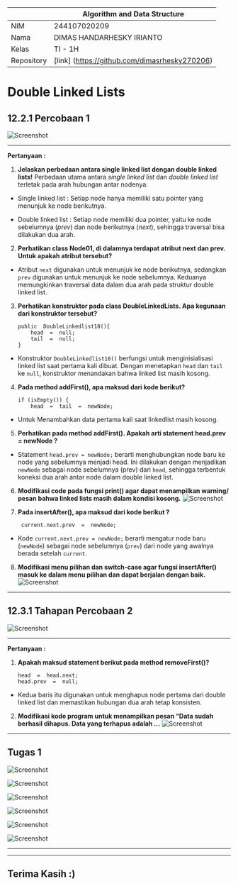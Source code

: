

|  | Algorithm and Data Structure |
|--|--|
| NIM |  244107020209|
| Nama |  DIMAS HANDARHESKY IRIANTO |
| Kelas | TI - 1H |
| Repository | [link] (https://github.com/dimasrhesky270206) |

# Double Linked Lists

## 12.2.1 Percobaan 1
 ![Screenshot](/img/Screenshot%202025-05-25%20015125.png)	
***

  **Pertanyaan :**
  1. **Jelaskan perbedaan antara single linked list dengan double linked lists!**
Perbedaan utama antara _single linked list_ dan _double linked list_ terletak pada arah hubungan antar nodenya:

-   Single linked list : Setiap node hanya memiliki satu pointer yang menunjuk ke node berikutnya.
    
-   Double linked list : Setiap node memiliki dua pointer, yaitu ke node sebelumnya (_prev_) dan node berikutnya (_next_), sehingga traversal bisa dilakukan dua arah.
 2. **Perhatikan class Node01, di dalamnya terdapat atribut next dan prev. Untuk apakah atribut tersebut?**
- Atribut `next` digunakan untuk menunjuk ke node berikutnya, sedangkan `prev` digunakan untuk menunjuk ke node sebelumnya. Keduanya memungkinkan traversal data dalam dua arah pada struktur double linked list.

 3. **Perhatikan konstruktor pada class DoubleLinkedLists. Apa kegunaan dari konstruktor tersebut?**

	    public  DoubleLinkedlist18(){
		    head  =  null;
		    tail  =  null;
	    }
- Konstruktor `DoubleLinkedlist18()` berfungsi untuk menginisialisasi linked list saat pertama kali dibuat. Dengan menetapkan `head` dan `tail` ke `null`, konstruktor menandakan bahwa linked list masih kosong.
 4. **Pada method addFirst(), apa maksud dari kode berikut?**

	    if (isEmpty()) {
		    head  =  tail  =  newNode;

- Untuk Menambahkan data pertama kali saat linkedlist masih kosong.
5. **Perhatikan pada method addFirst(). Apakah arti statement head.prev = newNode ?**
- Statement `head.prev = newNode;` berarti menghubungkan node baru ke node yang sebelumnya menjadi head. Ini dilakukan dengan menjadikan `newNode` sebagai node sebelumnya (prev) dari `head`, sehingga terbentuk koneksi dua arah antar node dalam double linked list.
6. **Modifikasi code pada fungsi print() agar dapat menampilkan warning/ pesan bahwa linked lists masih dalam kondisi kosong.**
 ![Screenshot](/img/Screenshot%202025-05-25%20015152.png)	
7. **Pada insertAfter(), apa maksud dari kode berikut ?**

	    current.next.prev  =  newNode;

- Kode `current.next.prev = newNode;` berarti mengatur node baru (`newNode`) sebagai node sebelumnya (`prev`) dari node yang awalnya berada setelah `current`.
8. **Modifikasi menu pilihan dan switch-case agar fungsi insertAfter() masuk ke dalam menu pilihan dan dapat berjalan dengan baik.**
 ![Screenshot](/img/Screenshot%202025-05-25%20015414.png)	
***
## 12.3.1 Tahapan Percobaan 2


 ![Screenshot](/img/Screenshot%202025-05-25%20015537.png)
***
  **Pertanyaan :**
  1. **Apakah maksud statement berikut pada method removeFirst()?**

		 head  =  head.next;
		 head.prev  =  null;
- Kedua baris itu digunakan untuk menghapus node pertama dari double linked list dan memastikan hubungan dua arah tetap konsisten.
2. **Modifikasi kode program untuk menampilkan pesan “Data sudah berhasil dihapus. Data yang terhapus adalah …**
 ![Screenshot](/img/Screenshot%202025-05-25%20015611.png)
 ***

## Tugas 1
![Screenshot](/img/Screenshot%202025-05-25%20013659.png)

![Screenshot](/img/Screenshot%202025-05-25%20013726.png) 

![Screenshot](/img/Screenshot%202025-05-25%20013753.png) 

![Screenshot](/img/Screenshot%202025-05-25%20013825.png) 

![Screenshot](/img/Screenshot%202025-05-25%20013846.png)

![Screenshot](/img/Screenshot%202025-05-25%20013905.png) 
***

***
## Terima Kasih :)